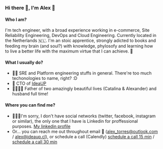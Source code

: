 ### Hi there 👋, I'm Alex 🚀
#### Who I am?
I'm tech engineer, with a broad experience working in e-commerce, Site Reliability Engineering, DevOps and Cloud Engineering. Currently located in the Netherlands 🇳🇱. I'm an stoic apprentice, strongly adicted to books and feeding my brain (and soul?) with knowledge, phylosofy and learning how to live a better life with the maximum virtue that I can achieve. 🧖‍

#### What I usually do?
- 👨‍💻 SRE and Platform engineering stuffs in general. There're too much techonologies to name, right? :D
- 🚀 CTO of [IdeaUP](www.ideaup.cl)
- 👨‍👩‍👧‍👦 Father of two amazingly beautiful lives (Catalina & Alexander) and husband full time!

#### Where you can find me?
- 🙋🏻‍♂️I'm sorry, I don't have social networks (twitter, facebook, instagram or similar), the only one that I have is Linkedin for proffessional purposes. 
[My linkedin profile](https://www.linkedin.com/in/alextorresruiz/)
- Or... you can reach me out throughout email 📧 (alex_torres@outlook.com / alex@ideaup.cl), or schedule a call (Calendly) [schedule a call 15 min](https://calendly.com/alextorresr/15min-general) / [schedule a call 30 min](https://calendly.com/alextorresr/30min-call-general)

<!--
**Excoriate/excoriate** is a ✨ _special_ ✨ repository because its `README.md` (this file) appears on your GitHub profile.



Here are some ideas to get you started:

- 🔭 I’m currently working on ...
- 🌱 I’m currently learning ...
- 👯 I’m looking to collaborate on ...
- 🤔 I’m looking for help with ...
- 💬 Ask me about ...
- 📫 How to reach me: ...
- 😄 Pronouns: ...
- ⚡ Fun fact: ...
-->
